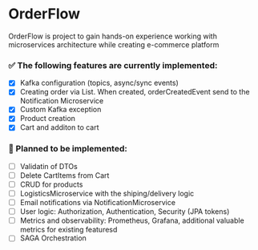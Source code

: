 # OrderFlow
OrderFlow is project to gain hands-on experience working with microservices architecture while creating e-commerce platform

### ✅ The following features are currently implemented: 
- [x] Kafka configuration (topics, async/sync events)
- [x] Creating order via List<OrderItem>. When created, orderCreatedEvent send to the Notification Microservice
- [x] Custom Kafka exception
- [x] Product creation
- [x] Cart and additon to cart

### 📝 Planned to be implemented:
- [ ] Validatin of DTOs
- [ ] Delete CartItems from Cart
- [ ] CRUD for products
- [ ] LogisticsMicroservice with the shiping/delivery logic
- [ ] Email notifications via NotificationMicroservice
- [ ] User logic: Authorization, Authentication, Security (JPA tokens)
- [ ] Metrics and observability: Prometheus, Grafana, additional valuable metrics for existing featuresd
- [ ] SAGA Orchestration
